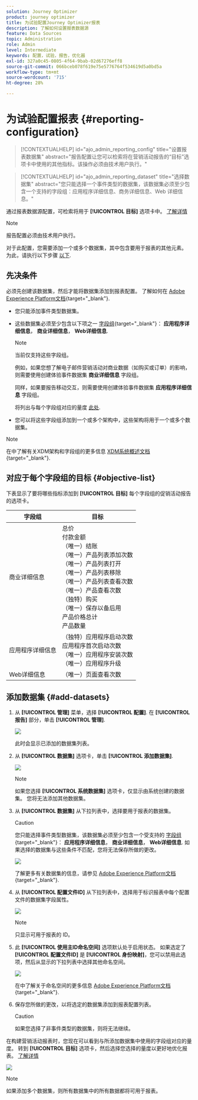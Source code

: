 ```yaml
---
solution: Journey Optimizer
product: journey optimizer
title: 为试验配置Journey Optimizer报表
description: 了解如何设置报表数据源
feature: Data Sources
topic: Administration
role: Admin
level: Intermediate
keywords: 配置，试验，报告，优化器
exl-id: 327a0c45-0805-4f64-9bab-02d67276eff8
source-git-commit: 066bceb078f619e75e5776764f534619d5a0bd5a
workflow-type: tm+mt
source-wordcount: '715'
ht-degree: 28%

---
```


# 为试验配置报表 {#reporting-configuration}

>[!CONTEXTUALHELP]
>id="ajo_admin_reporting_config"
>title="设置报表数据集"
>abstract="报告配置让您可以检索将在营销活动报告的“目标”选项卡中使用的其他指标。该操作必须由技术用户执行。"

>[!CONTEXTUALHELP]
>id="ajo_admin_reporting_dataset"
>title="选择数据集"
>abstract="您只能选择一个事件类型的数据集，该数据集必须至少包含一个支持的字段组：应用程序详细信息、商务详细信息、Web 详细信息。"

<!--The reporting data source configuration allows you to define a connection to a system in order to retrieve additional information that will be used in your reports.-->

通过报表数据源配置，可检索将用于 **[!UICONTROL 目标]** 选项卡中。 [了解详情](content-experiment.md#objectives-global)

>[!NOTE]
>
>报告配置必须由技术用户执行。 <!--Rights?-->

对于此配置，您需要添加一个或多个数据集，其中包含要用于报表的其他元素。 为此，请执行以下步骤 [以下](#add-datasets).

<!--
➡️ [Discover this feature in video](#video)
-->

## 先决条件


必须先创建该数据集，然后才能将数据集添加到报表配置。 了解如何在 [Adobe Experience Platform文档](https://experienceleague.adobe.com/docs/experience-platform/catalog/datasets/user-guide.html#create){target="_blank"}.

* 您只能添加事件类型数据集。

* 这些数据集必须至少包含以下项之一 [字段组](https://experienceleague.adobe.com/docs/experience-platform/xdm/tutorials/create-schema-ui.html?lang=zh_Hans#field-group){target="_blank"}： **应用程序详细信息**， **商业详细信息**， **Web详细信息**.

   >[!NOTE]
   >
   >当前仅支持这些字段组。

   例如，如果您想了解电子邮件营销活动对商业数据（如购买或订单）的影响，则需要使用创建体验事件数据集 **商业详细信息** 字段组。

   同样，如果要报告移动交互，则需要使用创建体验事件数据集 **应用程序详细信息** 字段组。

   将列出与每个字段组对应的量度 [此处](#objective-list).

* 您可以将这些字段组添加到一个或多个架构中，这些架构将用于一个或多个数据集。

>[!NOTE]
>
>在中了解有关XDM架构和字段组的更多信息 [XDM系统概述文档](https://experienceleague.adobe.com/docs/experience-platform/xdm/home.html?lang=zh-Hans){target="_blank"}.

## 对应于每个字段组的目标 {#objective-list}

下表显示了要将哪些指标添加到 **[!UICONTROL 目标]** 每个字段组的促销活动报告的选项卡。

| 字段组 | 目标 |
|--- |--- |
| 商业详细信息 | 总价<br>付款金额<br>（唯一）结账<br>（唯一）产品列表添加次数<br>（唯一）产品列表打开<br>（唯一）产品列表移除<br>（唯一）产品列表查看次数<br>（唯一）产品查看次数<br>（独特）购买<br>（唯一）保存以备后用<br>产品价格总计<br>产品数量 |
| 应用程序详细信息 | （独特）应用程序启动次数<br>应用程序首次启动次数<br>（唯一）应用程序安装次数<br>（唯一）应用程序升级 |
| Web详细信息 | （唯一）页面查看次数 |

## 添加数据集 {#add-datasets}

1. 从 **[!UICONTROL 管理]** 菜单，选择 **[!UICONTROL 配置]**. 在  **[!UICONTROL 报告]** 部分，单击 **[!UICONTROL 管理]**.

   ![](assets/reporting-config-menu.png)

   此时会显示已添加的数据集列表。

1. 从 **[!UICONTROL 数据集]** 选项卡，单击 **[!UICONTROL 添加数据集]**.

   ![](assets/reporting-config-add.png)

   >[!NOTE]
   >
   >如果您选择 **[!UICONTROL 系统数据集]** 选项卡，仅显示由系统创建的数据集。 您将无法添加其他数据集。

1. 从 **[!UICONTROL 数据集]** 从下拉列表中，选择要用于报表的数据集。

   >[!CAUTION]
   >
   >您只能选择事件类型数据集，该数据集必须至少包含一个受支持的 [字段组](https://experienceleague.adobe.com/docs/experience-platform/xdm/tutorials/create-schema-ui.html?lang=zh_Hans#field-group){target="_blank"}： **应用程序详细信息**， **商业详细信息**， **Web详细信息**. 如果选择的数据集与这些条件不匹配，您将无法保存所做的更改。

   ![](assets/reporting-config-datasets.png)

   了解更多有关数据集的信息，请参见 [Adobe Experience Platform文档](https://experienceleague.adobe.com/docs/experience-platform/catalog/datasets/overview.html?lang=zh_Hans){target="_blank"}.

1. 从 **[!UICONTROL 配置文件ID]** 从下拉列表中，选择用于标识报表中每个配置文件的数据集字段属性。

   ![](assets/reporting-config-profile-id.png)

   >[!NOTE]
   >
   >只显示可用于报表的 ID。

1. 此 **[!UICONTROL 使用主ID命名空间]** 选项默认处于启用状态。 如果选定了 **[!UICONTROL 配置文件ID]** 是 **[!UICONTROL 身份映射]**，您可以禁用此选项，然后从显示的下拉列表中选择其他命名空间。

   ![](assets/reporting-config-namespace.png)

   在中了解关于命名空间的更多信息 [Adobe Experience Platform文档](https://experienceleague.adobe.com/docs/experience-platform/identity/namespaces.html?lang=zh-Hans){target="_blank"}.

1. 保存您所做的更改，以将选定的数据集添加到报表配置列表。

   >[!CAUTION]
   >
   >如果您选择了非事件类型的数据集，则将无法继续。

在构建营销活动报表时，您现在可以看到与所添加数据集中使用的字段组对应的量度。 转到 **[!UICONTROL 目标]** 选项卡，然后选择您选择的量度以更好地优化报表。 [了解详情](content-experiment.md#objectives-global)

![](assets/reporting-config-objectives.png)

>[!NOTE]
>
>如果添加多个数据集，则所有数据集中的所有数据都将可用于报表。

<!--
## How-to video {#video}

Understand how to configure Experience Platform reporting data sources.

>[!VIDEO]()
-->
